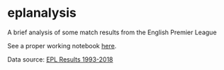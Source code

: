 # eplanalysis
A brief analysis of some match results from the English Premier League

See a proper working notebook [here](https://www.kaggle.com/thefc17/english-premier-league-basic-exploration).

Data source: [EPL Results 1993-2018](https://www.kaggle.com/thefc17/epl-results-19932018)